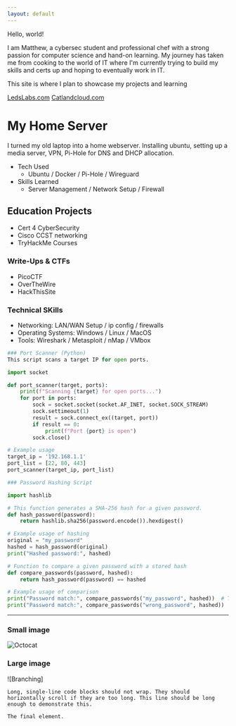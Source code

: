 ```yaml
---
layout: default
---
```


Hello, world!

I am Matthew, a cybersec student and professional chef with a strong passion for computer science and hand-on learning. My journey has taken me from cooking to the world of IT where I'm currently trying to build my skills and certs up and hoping to eventually work in IT.

This site is where I plan to showcase my projects and learning 

[LedsLabs.com](https://ledslabs.com/)
[Catlandcloud.com](https://catlandcloud.com/)

# My Home Server

I turned my old laptop into a home webserver. Installing ubuntu, setting up a media server, VPN, Pi-Hole for DNS and DHCP allocation. 

- Tech Used
  - Ubuntu / Docker / Pi-Hole / Wireguard 
- Skills Learned
    - Server Management / Network Setup / Firewall

## Education Projects

*   Cert 4 CyberSecurity
*   Cisco CCST networking
*   TryHackMe Courses 


### Write-Ups & CTFs

*  PicoCTF
*  OverTheWire
*  HackThisSite

### Technical SKills

*  Networking: LAN/WAN Setup / ip config / firewalls
*  Operating Systems: Windows / Linux / MacOS
*  Tools: Wireshark / Metasploit / nMap / VMbox

```python
### Port Scanner (Python)
This script scans a target IP for open ports.

import socket

def port_scanner(target, ports):
    print(f"Scanning {target} for open ports...")
    for port in ports:
        sock = socket.socket(socket.AF_INET, socket.SOCK_STREAM)
        sock.settimeout(1)
        result = sock.connect_ex((target, port))
        if result == 0:
            print(f"Port {port} is open")
        sock.close()

# Example usage
target_ip = '192.168.1.1'
port_list = [22, 80, 443]
port_scanner(target_ip, port_list)

```

```python
### Password Hashing Script

import hashlib

# This function generates a SHA-256 hash for a given password.
def hash_password(password):
    return hashlib.sha256(password.encode()).hexdigest()

# Example usage of hashing
original = "my_password"
hashed = hash_password(original)
print("Hashed password:", hashed)

# Function to compare a given password with a stored hash
def compare_passwords(password, hashed):
    return hash_password(password) == hashed

# Example usage of comparison
print("Password match:", compare_passwords("my_password", hashed))  # True
print("Password match:", compare_passwords("wrong_password", hashed))  # False

```

* * *

### Small image

![Octocat](https://github.githubassets.com/images/icons/emoji/octocat.png)

### Large image

![Branching]




```
Long, single-line code blocks should not wrap. They should horizontally scroll if they are too long. This line should be long enough to demonstrate this.
```

```
The final element.
```
